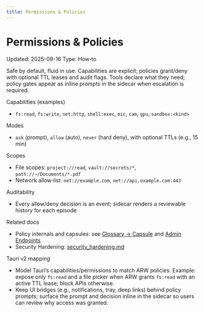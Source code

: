 ```yaml
---
title: Permissions & Policies
---
```


# Permissions & Policies
Updated: 2025-09-16
Type: How‑to

Safe by default, fluid in use. Capabilities are explicit; policies grant/deny with optional TTL leases and audit flags. Tools declare what they need; policy gates appear as inline prompts in the sidecar when escalation is required.

Capabilities (examples)
- `fs:read`, `fs:write`, `net:http`, `shell:exec`, `mic`, `cam`, `gpu`, `sandbox:<kind>`

Modes
- `ask` (prompt), `allow` (auto), `never` (hard deny), with optional TTLs (e.g., 15 min)

Scopes
- File scopes: `project://read`, `vault://secrets/*`, `path://~/Documents/*.pdf`
- Network allow‑list: `net://example.com`, `net://api.example.com:443`

Auditability
- Every allow/deny decision is an event; sidecar renders a reviewable history for each episode

Related docs
- Policy internals and capsules: see [Glossary → Capsule](../GLOSSARY.md) and [Admin Endpoints](admin_endpoints.md)
- Security Hardening: [security_hardening.md](security_hardening.md)

Tauri v2 mapping
- Model Tauri’s capabilities/permissions to match ARW policies. Example: expose only `fs:read` and a file picker when ARW grants `fs:read` with an active TTL lease; block APIs otherwise.
- Keep UI bridges (e.g., notifications, tray, deep links) behind policy prompts; surface the prompt and decision inline in the sidecar so users can review why access was granted.
